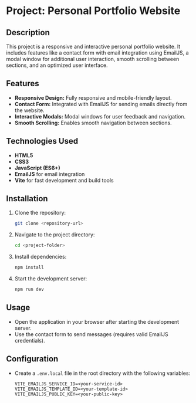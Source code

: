 # Project: Personal Portfolio Website

## Description

This project is a responsive and interactive personal portfolio website. It
includes features like a contact form with email integration using EmailJS, a
modal window for additional user interaction, smooth scrolling between sections,
and an optimized user interface.

## Features

- **Responsive Design:** Fully responsive and mobile-friendly layout.
- **Contact Form:** Integrated with EmailJS for sending emails directly from the
  website.
- **Interactive Modals:** Modal windows for user feedback and navigation.
- **Smooth Scrolling:** Enables smooth navigation between sections.

## Technologies Used

- **HTML5**
- **CSS3**
- **JavaScript (ES6+)**
- **EmailJS** for email integration
- **Vite** for fast development and build tools

## Installation

1. Clone the repository:
   ```bash
   git clone <repository-url>
   ```
2. Navigate to the project directory:
   ```bash
   cd <project-folder>
   ```
3. Install dependencies:
   ```bash
   npm install
   ```
4. Start the development server:
   ```bash
   npm run dev
   ```

## Usage

- Open the application in your browser after starting the development server.
- Use the contact form to send messages (requires valid EmailJS credentials).

## Configuration

- Create a `.env.local` file in the root directory with the following variables:
  ```env
  VITE_EMAILJS_SERVICE_ID=<your-service-id>
  VITE_EMAILJS_TEMPLATE_ID=<your-template-id>
  VITE_EMAILJS_PUBLIC_KEY=<your-public-key>
  ```
